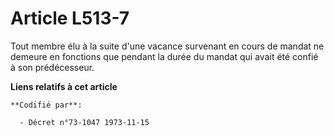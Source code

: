 # Article L513-7

Tout membre élu à la suite d'une vacance survenant en cours de mandat ne demeure en fonctions que pendant la durée du mandat
qui avait été confié à son prédécesseur.

**Liens relatifs à cet article**

	**Codifié par**:

	  - Décret n°73-1047 1973-11-15
